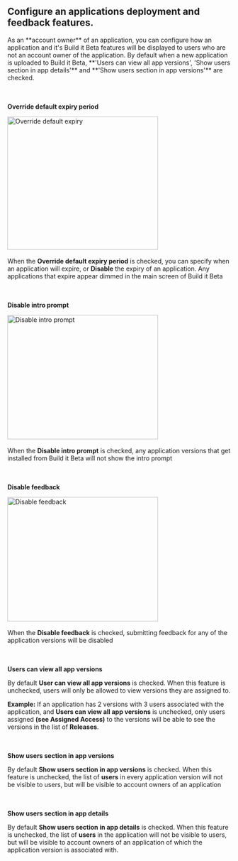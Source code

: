 <h2>Configure an applications deployment and feedback features.</h2>
As an **account owner** of an application, you can configure how an application and it's Build it Beta features will be displayed to users who are not an account owner of the application. By default when a new application is uploaded to Build it Beta, **'Users can view all app versions', 'Show users section in app details'** and **'Show users section in app versions'** are checked.
<br>
<br><br>


**Override default expiry period**


 <img src="../Images/ConfigOverrideDefaultExpiry.png" alt="Override default expiry" height="300" width="340"><br><br>
When the **Override default expiry period** is checked, you can specify when an application will expire, or **Disable** the expiry of an application. Any applications that expire appear dimmed in the main screen of Build it Beta
<br>
<br><br>


**Disable intro prompt**

 <img src="..\Images\ConfigDisableIntroPrompt.png" alt="Disable intro prompt" height="280" width="340"><br><br>
When the **Disable intro prompt** is checked, any application versions that get installed from Build it Beta will not show the intro prompt
<br>
<br><br>


**Disable feedback**

 <img src="..\Images\ConfigDefault.png" alt="Disable feedback" height="280" width="340"><br><br>
When the **Disable feedback** is checked, submitting feedback for any of the application versions will be disabled
<br>
<br><br>


**Users can view all app versions**

By default **User can view all app versions** is checked. When this feature is unchecked, users will only be allowed to view versions they are assigned to. 

**Example:** If an application has 2 versions with 3 users associated with the application, and **Users can view all app versions** is unchecked, only users assigned **(see Assigned Access)** to the versions will be able to see the versions in the list of **Releases**. 
<br>
<br><br>


**Show users section in app versions**

By default **Show users section in app versions** is checked. When this feature is unchecked, the list of **users** in every application version will not be visible to users, but will be visible to account owners of an application 
<br>
<br><br>


**Show users section in app details**

By default **Show users section in app details** is checked. When this feature is unchecked, the list of **users** in the application will not be visible to users, but will be visible to account owners of an application of which the application version is associated with. 